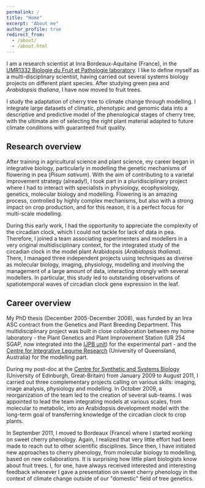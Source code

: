 ```yaml
---
permalink: /
title: "Home"
excerpt: "About me"
author_profile: true
redirect_from: 
  - /about/
  - /about.html
---
```


I am a research scientist at Inra Bordeaux-Aquitaine (France), in the [UMR1332 Biologie du Fruit et Pathologie laboratory](https://www6.bordeaux-aquitaine.inra.fr/bfp_eng/). I like to define myself as a multi-disciplinary scientist, having carried out several systems biology projects on different plant species. After studying green pea and _Arabidopsis thaliana_, I have now moved to fruit trees.

I study the adaptation of cherry tree to climate change through modelling. I integrate large datasets of climatic, phenotypic and genomic data into a descriptive and predictive model of the phenological stages of cherry tree, with the ultimate aim of selecting the right plant material adapted to future climate conditions with guaranteed fruit quality.

Research overview
------
After training in agricultural science and plant science, my career began in integrative biology, particularly in modelling the genetic mechanisms of flowering in pea (_Pisum sativum_). With the aim of contributing to a varietal improvement strategy (already!), I took part in a pluridisciplinary project where I had to interact with specialists in physiology, ecophysiology, genetics, molecular biology and modelling. Flowering is an amazing process, controlled by highly complex mechanisms, but also with a strong impact on crop production, and for this reason, it is a perfect focus for multi-scale modelling.

During this early work, I had the opportunity to appreciate the complexity of the circadian clock, which I could not tackle for lack of data in pea. Therefore, I joined a team associating experimenters and modellers in a very original multidisciplinary context, for the integrated study of the circadian clock in the model plant Arabidopsis (_Arabidopsis thaliana_). There, I managed three independent projects using techniques as diverse as molecular biology, imaging, physiology, modelling and involving the management of a large amount of data, interacting strongly with several modellers. In particular, this study led to outstanding observations of spatiotemporal waves of circadian clock gene expression in the leaf.


Career overview
------
My PhD thesis (December 2005-December 2008), was funded by an Inra ASC contract from the Genetics and Plant Breeding Department. This multidisciplinary project was built in close collaboration between my home laboratory - the Plant Genetics and Plant Improvement Station (UR 254 SGAP, now integrated into the [IJPB unit](https://www-ijpb.versailles.inra.fr/en/)) for the experimental part - and the [Centre for Integrative Legume Research](http://www.cilr.uq.edu.au/) (University of Queensland, Australia) for the modelling part.

During my post-doc at the [Centre for Synthetic and Systems Biology](http://www.synthsys.ed.ac.uk/) (University of Edinburgh, Great-Britain) from January 2009 to August 2011, I carried out three complementary projects calling on various skills: imaging, image analysis, physiology and modelling. In October 2009, a reorganization of the team led to the creation of several sub-teams. I was appointed to lead the team integrating models at various scales, from molecular to metabolic, into an Arabidopsis development model with the long-term goal of transferring knowledge of the circadian clock to crop plants.

In September 2011, I moved to Bordeaux (France) where I started working on sweet cherry phenology. Again, I realized that very little effort had been made to reach out to other scientific disciplines. Since then, I have initiated new approaches to cherry phenology, from molecular biology to modelling, based on new collaborations. It is  surprising how little plant biologists know about fruit trees. I, for one, have always received interested and interesting feedback whenever I gave a presentation on sweet cherry phenology in the context of climate change outside of our "domestic" field of tree genetics.
